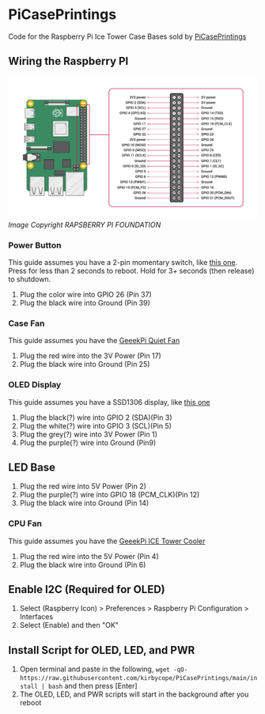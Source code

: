 # PiCasePrintings
Code for the Raspberry Pi Ice Tower Case Bases sold by [PiCasePrintings](https://www.etsy.com/shop/PiCasePrintings)

## Wiring the Raspberry PI
![Screenshot](/GPIO-Pinout-Diagram-2.png)
</br>*Image Copyright RAPSBERRY PI FOUNDATION*

### Power Button
This guide assumes you have a 2-pin momentary switch, like [this one](https://smile.amazon.com/skineat-3-Pack-Desktop-Button-Computer/dp/B089RGH3TX/). Press for less than 2 seconds to reboot. Hold for 3+ seconds (then release) to shutdown.
1. Plug the color wire into GPIO 26 (Pin 37)
1. Plug the black wire into Ground (Pin 39)

### Case Fan
This guide assumes you have the [GeeekPi Quiet Fan](https://smile.amazon.com/GeeekPi-Raspberry-40x40x10mm-Brushless-Multicolour/dp/B082X1W7M5)
1. Plug the red wire into the 3V Power (Pin 17)
1. Plug the black wire into Ground (Pin 25)

### OLED Display
This guide assumes you have a SSD1306 display, like [this one](https://smile.amazon.com/Treedix-Display-Interface-Compatible-Raspberry/dp/B08D9FPLYH)
1. Plug the black(?) wire into GPIO 2 (SDA)(Pin 3)
1. Plug the white(?) wire into GPIO 3 (SCL)(Pin 5)
1. Plug the grey(?) wire into 3V Power (Pin 1)
1. Plug the purple(?) wire into Ground (Pin9)

## LED Base
1. Plug the red wire into 5V Power (Pin 2)
1. Plug the purple(?) wire into GPIO 18 (PCM_CLK)(Pin 12)
1. Plug the black wire into Ground (Pin 14)

### CPU Fan
This guide assumes you have the [GeeekPi ICE Tower Cooler](https://smile.amazon.com/GeeekPi-Raspberry-Cooling-Cooler-Heatsink/dp/B07V35SXMC)
1. Plug the red wire into the 5V Power (Pin 4)
1. Plug the black wire into Ground (Pin 6)

## Enable I2C (Required for OLED)
1. Select (Raspberry Icon) > Preferences > Raspberry Pi Configuration > Interfaces
1. Select (Enable) and then "OK"

## Install Script for OLED, LED, and PWR
1. Open terminal and paste in the following, `wget -qO- https://raw.githubusercontent.com/kirbycope/PiCasePrintings/main/install | bash` and then press [Enter]
1. The OLED, LED, and PWR scripts will start in the background after you reboot
